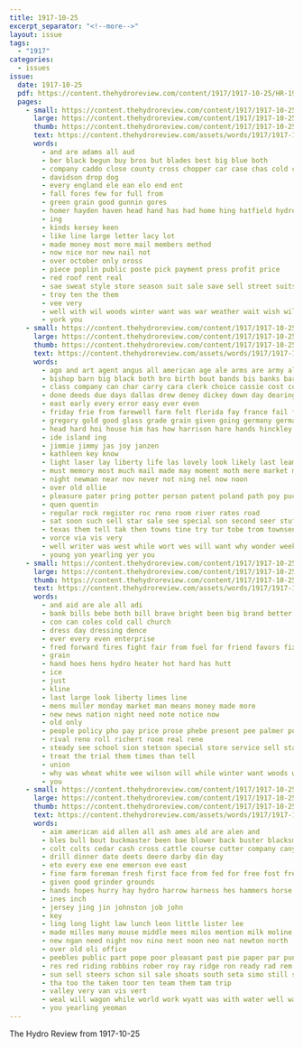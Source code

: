 ```yaml
---
title: 1917-10-25
excerpt_separator: "<!--more-->"
layout: issue
tags:
  - "1917"
categories:
  - issues
issue:
  date: 1917-10-25
  pdf: https://content.thehydroreview.com/content/1917/1917-10-25/HR-1917-10-25.pdf
  pages:
    - small: https://content.thehydroreview.com/content/1917/1917-10-25/small/HR-1917-10-25-01.jpg
      large: https://content.thehydroreview.com/content/1917/1917-10-25/large/HR-1917-10-25-01.jpg
      thumb: https://content.thehydroreview.com/content/1917/1917-10-25/thumbnails/HR-1917-10-25-01.jpg
      text: https://content.thehydroreview.com/assets/words/1917/1917-10-25/HR-1917-10-25-01.txt
      words:
        - and are adams all aud
        - ber black begun buy bros but blades best big blue both
        - company caddo close county cross chopper car case chas cold cutter
        - davidson drop dog
        - every england ele ean elo end ent
        - fall fores few for full from
        - green grain good gunnin gores
        - homer hayden haven head hand has had home hing hatfield hydro
        - ing
        - kinds kersey keen
        - like line large letter lacy lot
        - made money most more mail members method
        - now nice nor new nail not
        - over october only oross
        - piece poplin public poste pick payment press profit price
        - red roof rent real
        - sae sweat style store season suit sale save sell street suits scott speech small serge styles sailors see
        - troy ten the them
        - vee very
        - well with wil woods winter want was war weather wait wish will while
        - york you
    - small: https://content.thehydroreview.com/content/1917/1917-10-25/small/HR-1917-10-25-02.jpg
      large: https://content.thehydroreview.com/content/1917/1917-10-25/large/HR-1917-10-25-02.jpg
      thumb: https://content.thehydroreview.com/content/1917/1917-10-25/thumbnails/HR-1917-10-25-02.jpg
      text: https://content.thehydroreview.com/assets/words/1917/1917-10-25/HR-1917-10-25-02.txt
      words:
        - ago and art agent angus all american age ale arms are army alen allen aid
        - bishop barn big black both bro birth bout bands bis banks bark boys bethel beagles bote been brown bridgeport bowns bunch bottles bot bonds best bull bulls bean but boot brought boots
        - class company can char carry cara clerk choice cassie cost count cattle clarence carrie chila cold con case coa china crosswhite care confer city comin call captain
        - done deeds due days dallas drew deney dickey down day dearing date dress
        - east early every error easy ever even
        - friday frie from farewell farm felt florida fay france fail far few finder famous fire fresh for full first fell fake french feris
        - gregory gold good glass grade grain given going germany german getting glad gone gregg gov greg
        - head hard hoi house him has how harrison hare hands hinckley hus hinck hom hamilton herd hibbs had home howard heen hinton her hail held hydro hull
        - ide island ing
        - jimmie jimmy jas joy janzen
        - kathleen key know
        - light laser lay liberty life las lovely look likely last leaman lines lynn litle lawyer learn lea later little lie lady lown law lane lens lunch ley loving labor
        - must memory most much mail made may moment moth mere market magazine mey marshall man mary matter miller morning milk might miss miles many morn mighty money
        - night newman near nov never not ning nel now noon
        - over old ollie
        - pleasure pater pring potter person patent poland path poy puck pet place pair per public
        - quen quentin
        - regular rock register roc reno room river rates road
        - sat soon such sell star sale see special son second seer stuff schoo stand silverthorne smoke spring six sch saturday suckling save still strain song sister seed steer she supply seems sei stray single sun service smull scott sum sher smith sunday shoats saw school
        - texas them tell tak then towns tine try tur tobe trom townsend thompson tat toronto toll trip tout too teen tra tobacco ton tong the town tian table tall tha thea
        - vorce via vis very
        - well writer was west while wort wes will want why wonder weeks watch write wares weak weekly went wil wilson wax week walter with winter white words war works wild
        - young yon yearling yer you
    - small: https://content.thehydroreview.com/content/1917/1917-10-25/small/HR-1917-10-25-03.jpg
      large: https://content.thehydroreview.com/content/1917/1917-10-25/large/HR-1917-10-25-03.jpg
      thumb: https://content.thehydroreview.com/content/1917/1917-10-25/thumbnails/HR-1917-10-25-03.jpg
      text: https://content.thehydroreview.com/assets/words/1917/1917-10-25/HR-1917-10-25-03.txt
      words:
        - and aid are ale all adi
        - bank bills bebe both bill brave bright been big brand better barefoot buy burns but
        - con can coles cold call church
        - dress day dressing dence
        - ever every even enterprise
        - fred forward fires fight fair from fuel for friend favors fix
        - grain
        - hand hoes hens hydro heater hot hard has hutt
        - ice
        - just
        - kline
        - last large look liberty limes line
        - mens muller monday market man means money made more
        - new news nation night need note notice now
        - old only
        - people policy pho pay price prose phebe present pee palmer pump
        - rival reno roll richert room real rene
        - steady see school sion stetson special store service sell star small sok spring sale sherman shoe
        - treat the trial them times than tell
        - union
        - why was wheat white wee wilson will while winter want woods working work winters weather warm with waste
        - you
    - small: https://content.thehydroreview.com/content/1917/1917-10-25/small/HR-1917-10-25-04.jpg
      large: https://content.thehydroreview.com/content/1917/1917-10-25/large/HR-1917-10-25-04.jpg
      thumb: https://content.thehydroreview.com/content/1917/1917-10-25/thumbnails/HR-1917-10-25-04.jpg
      text: https://content.thehydroreview.com/assets/words/1917/1917-10-25/HR-1917-10-25-04.txt
      words:
        - aim american aid allen all ash ames ald are alen and
        - bles bull bout buckmaster been bae blower back buster blacksmith bula barbee bea bee brown big banda black bie barber bank
        - colt colts cedar cash cross cattle course cutter company canyon
        - drill dinner date deets deere darby din day
        - eto every exe ene emerson eve east
        - fine farm foreman fresh first face from fed for free fost fred
        - given good grinder grounds
        - hands hopes hurry hay hydro harrow harness hes hammers horse home huss high hinton hing henke head helfers hen
        - ines inch
        - jersey jing jin johnston job john
        - key
        - ling long light law lunch leon little lister lee
        - made milles many mouse middle mees milos mention milk moline mule mare mares mower morning mules marie miles mile man
        - new ngan need night nov nino nest noon neo nat newton north
        - over old oli office
        - peebles public part pope poor pleasant past pie paper par punch price per
        - res red riding robbins rober roy ray ridge ron ready rad rem rear ran
        - sun sell steers schon sil sale shoats south seta simo still smiles saas smith sunday soo scott surgeon single service sas stuff sick set span sow salo standard store
        - tha too the taken toor ten team them tam trip
        - valley very van vis vert
        - weal will wagon while world work wyatt was with water well wal west
        - you yearling yeoman
---
```


The Hydro Review from 1917-10-25

<!--more-->

